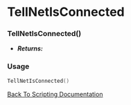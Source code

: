 # TellNetIsConnected

### TellNetIsConnected()
- ***Returns:*** 

### Usage

```Lua
TellNetIsConnected()
```


[Back To Scripting Documentation](../README.md)
